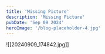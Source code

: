 ```yaml
---
title: 'Missing Picture'
description: 'Missing Picture'
pubDate: 'Sep 09 2024'
heroImage: '/blog-placeholder-4.jpg'
---
```

![[20240909_174842.jpg]]
